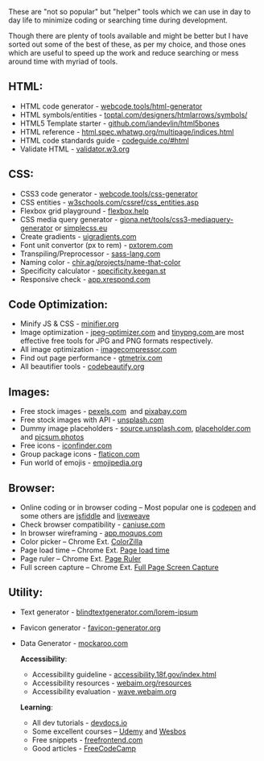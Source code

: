 These are "not so popular" but "helper" tools which we can use in day to day life to minimize coding or searching time during development.​

Though there are plenty of tools available and might be better but I have sorted out some of the best of these, as per my choice, and those ones which are useful to speed up the work and reduce searching or mess around time with myriad of tools.

## HTML:
* HTML code generator - [webcode.tools/html-generator](https://webcode.tools/html-generator)
* HTML symbols/entities - [toptal.com/designers/htmlarrows/symbols/](https://www.toptal.com/designers/htmlarrows/symbols/)
* HTML5 Template starter - [github.com/iandevlin/html5bones](https://github.com/iandevlin/html5bones)
* HTML reference - [html.spec.whatwg.org/multipage/indices.html](https://html.spec.whatwg.org/multipage/indices.html#attributes-3)
* HTML code standards guide - [codeguide.co/#html](https://codeguide.co/#html)
* Validate HTML - [validator.w3.org](https://validator.w3.org)


## CSS:
* CSS3 code generator - [webcode.tools/css-generator](https://webcode.tools/css-generator/)
* CSS entities - [w3schools.com/cssref/css_entities.asp](https://www.w3schools.com/cssref/css_entities.asp)
* Flexbox grid playground -  [flexbox.help](https://flexbox.help/)
* CSS media query generator -  [giona.net/tools/css3-mediaquery-generator](http://giona.net/tools/css3-mediaquery-generator/) or [simplecss.eu](https://simplecss.eu/)
* Create gradients - [uigradients.com](https://uigradients.com​)
* Font unit convertor (px to rem) - [pxtorem.com](http://pxtorem.com/)
* Transpiling/Preprocessor - [sass-lang.com](https://sass-lang.com/)
* Naming color - [chir.ag/projects/name-that-color](http://chir.ag/projects/name-that-color/)
* Specificity calculator - [specificity.keegan.st](https://specificity.keegan.st/)
* Responsive check - [app.xrespond.com](http://app.xrespond.com/)


## Code Optimization​:
* Minify JS & CSS - [minifier.org](http://minifier.org)
* Image optimization - [jpeg-optimizer.com](http://jpeg-optimizer.com/) and  [tinypng.com ](https://tinypng.com/) are most effective free tools for JPG and PNG formats respectively.​
* All image optimization - [imagecompressor.com](https://imagecompressor.com/)
* Find out page performance - [gtmetrix.com](https://gtmetrix.com/)
* All beautifier tools - [codebeautify.org](https://codebeautify.org/)
 ​

## Images:
* Free stock images - [pexels.com](https://www.pexels.com/)  and [pixabay.com](https://pixabay.com/)
* Free stock images with API - [unsplash.com](https://unsplash.com/)
* Dummy image placeholders - [source.unsplash.com](https://source.unsplash.com/), ​[placeholder.com](https://placeholder.com) and [picsum.photos](https://picsum.photos/)
* Free icons - [iconfinder.com](https://www.iconfinder.com)
* Group package icons - [flaticon.com](https://www.flaticon.com/)
* Fun world of emojis - [emojipedia.org](https://emojipedia.org/apple/)


## Browser:
* Online coding or in browser coding – Most popular one is [codepen](https://codepen.io)  and some others are [jsfiddle](https://jsfiddle.net) and  [liveweave](http://liveweave.com)
* Check browser compatibility - [caniuse.com](https://caniuse.com/)
* In browser wireframing - [app.moqups.com](https://app.moqups.com)
* Color picker – Chrome Ext. [ColorZilla​](https://chrome.google.com/webstore/detail/colorzilla/bhlhnicpbhignbdhedgjhgdocnmhomnp?hl=en)
* Page load time –  Chrome Ext. [Page load time](https://chrome.google.com/webstore/detail/page-load-time/fploionmjgeclbkemipmkogoaohcdbig?hl=en)
* Page ruler – Chrome Ext. [Page Ruler​](https://chrome.google.com/webstore/detail/page-ruler/emliamioobfffbgcfdchabfibonehkme?hl=en)
* Full screen capture –  Chrome Ext. [Full Page Screen Capture](https://chrome.google.com/webstore/detail/full-page-screen-capture/fdpohaocaechififmbbbbbknoalclacl?hl=en)


## Utility:
* Text generator - [blindtextgenerator.com/lorem-ipsum](https://www.blindtextgenerator.com/lorem-ipsum)
* Favicon generator - [favicon-generator.org](https://www.favicon-generator.org/)
* Data Generator - [mockaroo.com](https://mockaroo.com/)


	**Accessibility**:
	* Accessibility guideline - [accessibility.18f.gov/index.html](https://accessibility.18f.gov/index.html)
	* Accessibility resources - [webaim.org/resources](https://webaim.org/resources/)
	* Accessibility evaluation - [wave.webaim.org](http://wave.webaim.org/)


	**Learning**:
	* All dev tutorials - [devdocs.io](https://devdocs.io​​)
	* Some excellent courses – [Udemy](https://www.udemy.com/courses/development/) and  [Wesbos](https://wesbos.com/courses/)
	* Free snippets - [freefrontend.com](https://freefrontend.com/)
	* Good articles - [FreeCodeCamp​](https://medium.com/@FreeCodeCamp)


